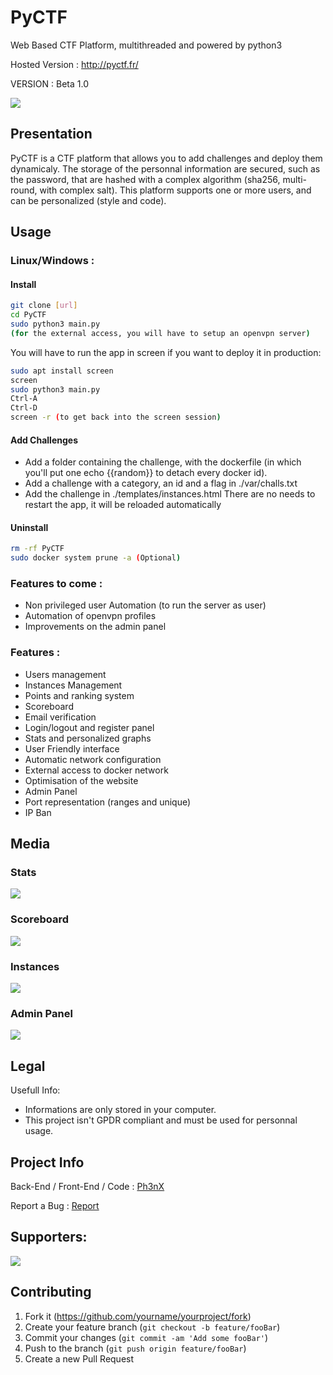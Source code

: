 # PyCTF
Web Based CTF Platform, multithreaded and powered by python3

Hosted Version : http://pyctf.fr/

VERSION : Beta 1.0

![](./readme_img/index.png)

## Presentation

PyCTF is a CTF platform that allows you to add challenges and deploy them dynamicaly. The storage of the personnal information are secured, such as the password, that are hashed with a complex algorithm (sha256, multi-round, with complex salt). This platform supports one or more users, and can be personalized (style and code).


## Usage

### Linux/Windows :

#### Install
```sh
git clone [url]
cd PyCTF
sudo python3 main.py
(for the external access, you will have to setup an openvpn server)
```
You will have to run the app in screen if you want to deploy it in production:
```sh
sudo apt install screen
screen 
sudo python3 main.py
Ctrl-A
Ctrl-D
screen -r (to get back into the screen session)
```

#### Add Challenges
* Add a folder containing the challenge, with the dockerfile (in which you'll put one echo {{random}} to detach every docker id).
* Add a challenge with a category, an id and a flag in ./var/challs.txt
* Add the challenge in ./templates/instances.html
There are no needs to restart the app, it will be reloaded automatically

#### Uninstall
```sh
rm -rf PyCTF
sudo docker system prune -a (Optional)
```

### Features to come :
* Non privileged user Automation (to run the server as user)
* Automation of openvpn profiles
* Improvements on the admin panel

### Features :
* Users management
* Instances Management
* Points and ranking system
* Scoreboard
* Email verification
* Login/logout and register panel
* Stats and personalized graphs
* User Friendly interface
* Automatic network configuration
* External access to docker network
* Optimisation of the website 
* Admin Panel
* Port representation (ranges and unique)
* IP Ban

## Media


### Stats

![](./readme_img/stat.png)

### Scoreboard

![](./readme_img/scoreboard.png)

### Instances

![](./readme_img/instances.png)

### Admin Panel

![](./readme_img/admin.png)

## Legal

Usefull Info:
* Informations are only stored in your computer.
* This project isn't GPDR compliant and must be used for personnal usage.

## Project Info

Back-End / Front-End / Code : [Ph3nX](https://github.com/Ph3nX-Z)

Report a Bug : [Report](https://github.com/Ph3nX-Z/PyCTF/blob/main/.github/ISSUE_TEMPLATE/bug_report.md)

## Supporters:
[![](https://reporoster.com/stars/dark/ph3nx-Z/PyCTF)](https://github.com/Ph3nX-Z/PyCTF/stargazers)

## Contributing

1. Fork it (<https://github.com/yourname/yourproject/fork>)
2. Create your feature branch (`git checkout -b feature/fooBar`)
3. Commit your changes (`git commit -am 'Add some fooBar'`)
4. Push to the branch (`git push origin feature/fooBar`)
5. Create a new Pull Request
